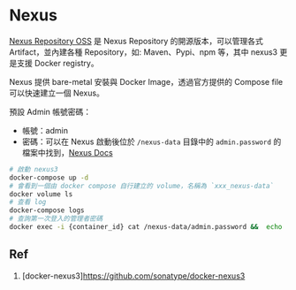 # Nexus

[Nexus Repository OSS](https://www.sonatype.com/products/repository-oss) 是 Nexus Repository 的開源版本，可以管理各式 Artifact，並內建各種 Repository，如: Maven、Pypi、npm 等，其中 nexus3 更是支援 Docker registry。

Nexus 提供 bare-metal 安裝與 Docker Image，透過官方提供的 Compose file 可以快速建立一個 Nexus。

預設 Admin 帳號密碼：

- 帳號：admin
- 密碼：可以在 Nexus 啟動後位於 ```/nexus-data``` 目錄中的 ```admin.password``` 的檔案中找到，[Nexus Docs](https://github.com/sonatype/docker-nexus3#notes)

```bash
# 啟動 nexus3
docker-compose up -d
# 會看到一個由 docker compose 自行建立的 volume，名稱為 `xxx_nexus-data`
docker volume ls
# 查看 log
docker-compose logs
# 查詢第一次登入的管理者密碼
docker exec -i {container_id} cat /nexus-data/admin.password &&  echo ''
```

## Ref

1. [docker-nexus3]https://github.com/sonatype/docker-nexus3
